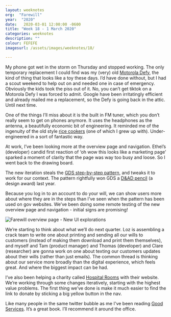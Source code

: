 ```yaml
---
layout: weeknotes
org:  "Farewill"
year:  "2020"
date:   2020-03-01 12:00:00 -0600
title: "Week 18 - 1 March 2020"
categories: weeknotes
description: ""
colour: FEFEFE
imagesurl: /assets/images/weeknotes/18/

---
```



My phone got wet in the storm on Thursday and stopped working. The only temporary replacement I could find was my (very) old [Motorola Defy](https://en.wikipedia.org/wiki/Motorola_Defy), the kind of thing that looks like a toy these days. I’d have done without, but I had a scout weekend to help out on and needed one in case of emergency. Obviously the kids took the piss out of it. No, you can’t get tiktok on a Motorola Defy I was forced to admit. Google have been irritatingly efficient and already mailed me a replacement, so the Defy is going back in the attic. Until next time.

One of the things I’ll miss about it is the built in FM tuner, which you don’t really seem to get on phones anymore. It uses the headphones as the antenna, a beautifully economic bit of engineering. It reminded me of the ingenuity of the old style [rice cookers](https://www.cnet.com/news/appliance-science-how-rice-cookers-cook-rice-without-burning/) (one of which I grew up with). Under-engineered in a sort of fantastic way. 

At work, I’ve been looking more at the overview page and navigation. Ethel’s (developer) candid first reaction of ‘oh wow this looks like a marketing page’ sparked a moment of clarity that the page was way too busy and loose. So I went back to the drawing board.

The new iteration steals the [GDS step-by-step pattern](https://design-system.service.gov.uk/patterns/step-by-step-navigation/), and tweaks it to work for our context. The pattern rightfully won GDS a [D&AD pencil](https://www.dandad.org/awards/professional/2019/digital-design/231113/govuk-step-by-step-journeys/) (a design award) last year. 

Because you log in to an account to do your will, we can show users more about where they are in the steps than I’ve seen when the pattern has been used on gov websites. We’ve been doing some remote testing of the new overview page and navigation - initial signs are promising! 

<img src="{{page.imagesurl}}overview-page.png"
alt="Farewill overview page - New UI explorations">

We’re starting to think about what we’ll do next quarter. Loz is assembling a crack team to write one about printing and sending all our wills to customers (instead of making them download and print them themselves), and myself and Tam (product manager) and Thomas (developer) and Clare (researcher) are gonna work on one about texting our customers updates about their wills (rather than just emails). The common thread is thinking about our service more broadly than the digital experience, which feels great. And where the biggest impact can be had. 

I’ve also been helping a charity called [Hospital Rooms](https://hospital-rooms.com/) with their website. We’re working through some changes iteratively, starting with the highest value problems. The first thing we’ve done is make it much easier to find the link to donate by sticking a big yellow button in the nav.

Like many people in the same twitter bubble as me I've been reading [Good Services](https://www.bispublishers.com/good-services.html). It’s a great book. I’ll recommend it around the office. 

